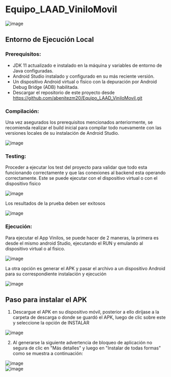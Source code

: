# Equipo_LAAD_ViniloMovil


![image](https://user-images.githubusercontent.com/111475768/235371957-44e96ba4-9b3a-419e-8151-53c4795d33e7.png)


## Entorno de Ejecución Local
### Prerequisitos:
* JDK 11 actualizado e instalado en la máquina y variables de entorno de Java configuradas.
* Android Studio instalado y configurado en su más reciente versión.
* Un dispositivo Android virtual o físico con la depuración por Android Debug Bridge (ADB) habilitada.
* Descargar el repositorio de este proyecto desde https://github.com/abenitezm20/Equipo_LAAD_ViniloMovil.git


### Compilación:
Una vez asegurados los prerequisitos mencionados anteriormente, se recomienda realizar el build inicial para compilar todo nuevamente con las versiones locales de su instalación de Android Studio.

![image](https://user-images.githubusercontent.com/111475768/235372216-e755e528-6fd7-4aba-8290-2c437d664661.png)


### Testing:
Proceder a ejecutar los test del proyecto para validar que todo esta funcionando correctamente y que las conexiones al backend esta operando correctamente. Este se puede ejecutar con el dispositivo virtual o con el dispositivo fisico

![image](https://user-images.githubusercontent.com/111475768/235372342-91532162-e548-4014-baed-5c14e40dc07b.png)

Los resultados de la prueba deben ser exitosos

![image](https://user-images.githubusercontent.com/111475768/235372500-ce7fd388-5c6c-43a1-b2c4-3fa5372ef7a5.png)

### Ejecución:
Para ejecutar el App Vinilos, se puede hacer de 2 maneras, la primera es desde el mismo android Studio, ejecutando el RUN y emulando al dispositivo virtual o al fisico.

![image](https://user-images.githubusercontent.com/111475768/235372603-b86b924a-0213-49d7-9ec6-58cedb49ffc4.png)

La otra opción es generar el APK y pasar el archivo a un dispositivo Android para su correspondiente instalación y ejecución

![image](https://user-images.githubusercontent.com/111475768/235372673-5de88251-159e-4e7b-997d-20d80e2f2109.png)


## Paso para instalar el APK
1. Descargue el APK en su dispositivo móvil, posterior a ello diríjase a la carpeta de descarga o donde se guardó el APK, luego de clic sobre este y seleccione la opción de INSTALAR

![image](https://user-images.githubusercontent.com/111399963/235379644-70d05416-27b1-4462-b262-fc758d8cd1fb.png)

2. Al generarse la siguiente advertencia de bloqueo de aplicación no segura de clic en "Más detalles" y luego en "Instalar de todas formas" como se muestra a continuación:

![image](https://user-images.githubusercontent.com/111399963/235379636-e4c4a079-6699-4134-b731-032ba0c02d8d.png)   
![image](https://user-images.githubusercontent.com/111399963/235379615-630436cb-da69-4549-b8aa-29127d3801d3.png)








